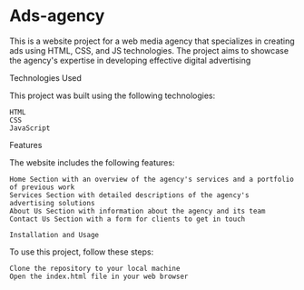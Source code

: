 # Ads-agency

This is a website project for a web media agency that specializes in creating ads using HTML, CSS, and JS technologies. The project aims to showcase the agency's expertise in developing effective digital advertising 

Technologies Used

This project was built using the following technologies:

    HTML
    CSS
    JavaScript
    
Features

The website includes the following features:

    Home Section with an overview of the agency's services and a portfolio of previous work
    Services Section with detailed descriptions of the agency's advertising solutions
    About Us Section with information about the agency and its team
    Contact Us Section with a form for clients to get in touch
    
    Installation and Usage

To use this project, follow these steps:

    Clone the repository to your local machine
    Open the index.html file in your web browser
